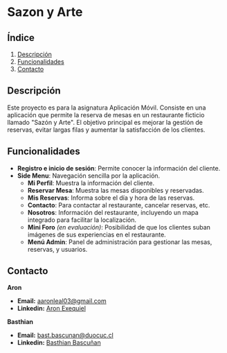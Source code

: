 # Sazon y Arte

## Índice
1. [Descripción](#descripción)
2. [Funcionalidades](#funcionalidades)
3. [Contacto](#contacto)


## Descripción
Este proyecto es para la asignatura Aplicación Móvil. Consiste en una aplicación que permite la reserva de mesas en un restaurante ficticio llamado "Sazón y Arte". El objetivo principal es mejorar la gestión de reservas, evitar largas filas y aumentar la satisfacción de los clientes.

## Funcionalidades
- **Registro e inicio de sesión**: Permite conocer la información del cliente.
- **Side Menu**: Navegación sencilla por la aplicación.
  - **Mi Perfil**: Muestra la información del cliente.
  - **Reservar Mesa**: Muestra las mesas disponibles y reservadas.
  - **Mis Reservas**: Informa sobre el día y hora de las reservas.
  - **Contacto**: Para contactar al restaurante, cancelar reservas, etc.
  - **Nosotros**: Información del restaurante, incluyendo un mapa integrado para facilitar la localización.
  - **Mini Foro** *(en evaluación)*: Posibilidad de que los clientes suban imágenes de sus experiencias en el restaurante.
  - **Menú Admin**: Panel de administración para gestionar las mesas, reservas, y usuarios.

## Contacto

**Aron**
- **Email:** aaronleal03@gmail.com
- **Linkedin:** [Aron Exequiel](https://www.linkedin.com/in/aron-exequiel-389627264/)

**Basthian**
- **Email:** bast.bascunan@duocuc.cl
- **Linkedin:** [Basthian Bascuñan](https://www.linkedin.com/in/basthian-bascunan/)
